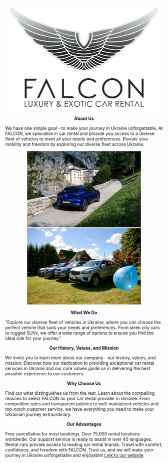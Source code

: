 <div align="center"><img src="./assets/logo.png" alt="Logo"></div>

<div align="center"><p><b>About Us</b></p></div>

We have one simple goal - to make your journey in Ukraine unforgettable. At
FALCON, we specialize in car rental and provide you access to a diverse fleet of
vehicles to meet all your needs and preferences. Elevate your mobility and
freedom by exploring our diverse fleet across Ukraine.

<div align="center"><img src="./assets/slide-1.jpg" alt="slide-1" style="width: 364px"><img src="./assets/slide-2.jpeg" alt="slide-2" style="width: 364px"></div>

 <div align="center"><p><b>What We Do</b></p></div>

"Explore our diverse fleet of vehicles in Ukraine, where you can choose the
perfect vehicle that suits your needs and preferences. From sleek city cars to
rugged SUVs, we offer a wide range of options to ensure you find the ideal ride
for your journey."

<div align="center"><p><b>Our History, Values, and Mission</b></p></div>

We invite you to learn more about our company - our history, values, and
mission. Discover how our dedication to providing exceptional car rental
services in Ukraine and our core values guide us in delivering the best possible
experience to our customers.

<div align="center"><p><b>Why Choose Us</b></p></div>

Find out what distinguishes us from the rest. Learn about the compelling reasons
to select FALCON as your car rental provider in Ukraine. From competitive rates
and transparent policies to well-maintained vehicles and top-notch customer
service, we have everything you need to make your Ukrainian journey
extraordinary.

<div align="center"><p><b>Our Advantages</b></p></div>

Free cancellation for most bookings. Over 75,000 rental locations worldwide. Our
support service is ready to assist in over 40 languages. Rental cars provide
access to leading car rental brands. Travel with comfort, confidence, and
freedom with FALCON. Trust us, and we will make your journey in Ukraine
unforgettable and enjoyable!
[Link to our website](https://serhiiod.github.io/car-a-rental/)
